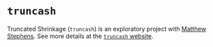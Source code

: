 # `truncash`

Truncated Shrinkage (`truncash`) is an exploratory project with [Matthew Stephens](http://stephenslab.uchicago.edu/).  See more details at the [`truncash` website](https://lsun.github.io/truncash/).
